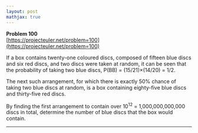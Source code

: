 ```yaml
---
layout: post
mathjax: true
---
```

**Problem 100**  
[https://projecteuler.net/problem=100](https://projecteuler.net/problem=100)


<p>If a box contains twenty-one coloured discs, composed of fifteen blue discs and six red discs, and two discs were taken at random, it can be seen that the probability of taking two blue discs, P(BB) = (15/21)×(14/20) = 1/2.</p>
<p>The next such arrangement, for which there is exactly 50% chance of taking two blue discs at random, is a box containing eighty-five blue discs and thirty-five red discs.</p>
<p>By finding the first arrangement to contain over 10<sup>12</sup> = 1,000,000,000,000 discs in total, determine the number of blue discs that the box would contain.</p>

---
